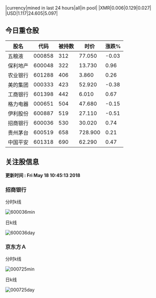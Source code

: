 |currency|mined in last 24 hours|all|in pool|
|XMR|0.006|0.129|0.027|
|USD|1.117|24.605|5.097|

## 今日重仓股 

|股名|代码|被持数|时价|涨跌%|
|---|---|---|---|---|
|五粮液|000858|312|77.050|-0.03|
|保利地产|600048|322|13.730|0.96|
|农业银行|601288|406|3.860|0.26|
|美的集团|000333|423|52.920|-0.38|
|工商银行|601398|442|6.010|0.67|
|格力电器|000651|504|47.680|-0.15|
|伊利股份|600887|519|27.110|-0.51|
|招商银行|600036|530|30.020|0.74|
|贵州茅台|600519|658|728.900|0.21|
|中国平安|601318|690|62.290|0.47|

## 关注股信息
**更新时间 : Fri May 18 10:45:13 2018**
### 招商银行 
分时k线

![600036min](http://image.sinajs.cn/newchart/min/n/sh600036.gif)

日k线

![600036day](http://image.sinajs.cn/newchart/daily/n/sh600036.gif)

### 京东方Ａ 
分时k线

![000725min](http://image.sinajs.cn/newchart/min/n/sz000725.gif)

日k线

![000725day](http://image.sinajs.cn/newchart/daily/n/sz000725.gif)
